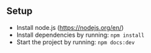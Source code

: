 ## Setup

- Install node.js (https://nodejs.org/en/)
- Install dependencies by running: `npm install`
- Start the project by running: `npm docs:dev`
